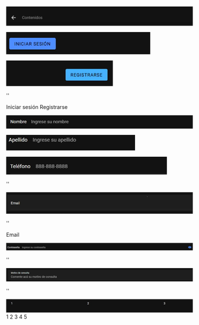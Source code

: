 ![componente 1](1.png)

 <ion-content class="ion-padding">
      <!-- Barra de búsqueda -->
      <ion-searchbar show-cancel-button="always" placeholder="Contenidos"></ion-searchbar>

![componente 2](2.png)

![componente 3](3.png)

<!-- Botones de Iniciar Sesión y Registro -->
''
      <div class="button-group">
        <ion-button id="present-alert">Iniciar sesión</ion-button>
        <ion-button id="present-alert" color="secondary">Registrarse</ion-button>
      </div>

![componente 4](4.png)

![componente 5](5.png)

![componente 6](6.png)

<!-- Campos de entrada de datos del usuario -->
''
      <ion-input label="Nombre" placeholder="Ingrese su nombre"></ion-input>
      <ion-input label="Apellido" placeholder="Ingrese su apellido"></ion-input>
      <ion-input label="Teléfono" type="tel" placeholder="888-888-8888"></ion-input>

![componente 7](7.png)
<!-- Campo de Email -->
''
      <ion-list>
        <ion-item>
          <ion-input label-placement="floating" placeholder="correo@example.com">
            <div slot="label">Email</div>
          </ion-input>
        </ion-item>
      </ion-list>


![componente 8](8.png)
 <!-- Campo de Contraseña -->
 ''
      <ion-input type="password" label="Contraseña" placeholder="Ingrese su contraseña">
        <ion-input-password-toggle slot="end"></ion-input-password-toggle>
      </ion-input>

![componente 9](9.png)
<!-- Campo de Motivo de Consulta -->
''
      <ion-item>
        <ion-input
          label="Motivo de consulta"
          label-placement="stacked"
          :clear-input="true"
          placeholder="Comente acá su motivo de consulta"
        >
        </ion-input>
      </ion-item>

![componente 10](10.png)
      <!-- Grid de ejemplo -->
      <ion-grid>
        <ion-row>
          <ion-col>1</ion-col>
          <ion-col>2</ion-col>
          <ion-col>3</ion-col>
          <ion-col>4</ion-col>
          <ion-col>5</ion-col>
        </ion-row>
      </ion-grid>